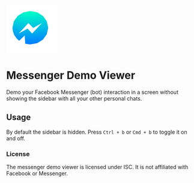 <img src="assets/img/me.128.png">

# Messenger Demo Viewer
Demo your Facebook Messenger (bot) interaction in a screen without showing the sidebar with all your other personal chats.

## Usage
By default the sidebar is hidden. Press `Ctrl + b` or `Cmd + b` to toggle it on and off.

### License
The messenger demo viewer is licensed under ISC. It is not affiliated with Facebook or Messenger.
